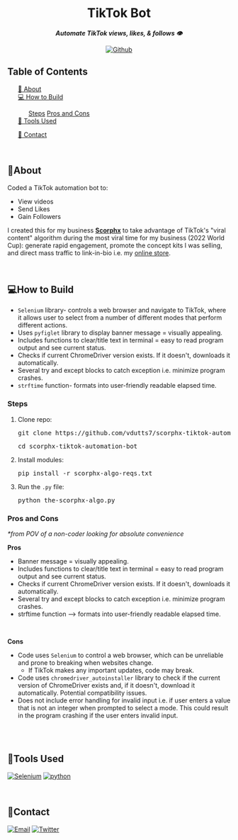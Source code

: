 <div align="center">
    <h1 align="center">
        TikTok Bot
    </h1>
    <p align="center"> 
        <i><b>Automate TikTok views, likes, & follows 👁️</b></i>
    </p>

[![Github][github]][github-url]

  </div>

## Table of Contents

  <ol>
    <a href="#about">📝 About</a><br/>
    <a href="#how-to-build">💻 How to Build</a><br/>
        <ul>
            <a href="#steps">Steps</a>
            <a href="#pros-and-cons">Pros and Cons</a>
        </ul>
    <a href="#tools-used">🔧 Tools Used</a>
        <ul>
        </ul>
    <a href="#contact">👤 Contact</a>
  </ol>

<br/>

## 📝About

Coded a TikTok automation bot to:
- View videos
- Send Likes
- Gain Followers

I created this for my business <b>[Scorphx](https://scorphx.shop)</b> to take advantage of TikTok's "viral content" algorithm during the most viral time for my business (2022 World Cup): generate rapid engagement, promote the concept kits I was selling, and direct mass traffic to link-in-bio i.e. my [online store](https://scorphx.shop).

<br/>

## 💻How to Build

- `Selenium` library- controls a web browser and navigate to TikTok, where it allows user to select from a number of different modes that perform different actions.
- Uses `pyfiglet` library to display banner message = visually appealing.
- Includes functions to clear/title text in terminal = easy to read program output and see current status.
- Checks if current ChromeDriver version exists. If it doesn't, downloads it automatically.
- Several try and except blocks to catch exception i.e. minimize program crashes.
- `strftime` function- formats into user-friendly readable elapsed time.


### Steps
1. Clone repo:
   <pre>git clone https://github.com/vdutts7/scorphx-tiktok-automation-bot </pre>
   <pre>cd scorphx-tiktok-automation-bot</pre>
2. Install modules:
   <pre>pip install -r scorphx-algo-reqs.txt</pre>
3. Run the `.py` file:
   <pre>python the-scorphx-algo.py</pre>

### Pros and Cons
_*from POV of a non-coder looking for absolute convenience_

<b>Pros</b>

- Banner message = visually appealing.
- Includes functions to clear/title text in terminal = easy to read program output and see current status.
- Checks if current ChromeDriver version exists. If it doesn't, downloads it automatically.
- Several try and except blocks to catch exception i.e. minimize program crashes.
- strftime function --> formats into user-friendly readable elapsed time.
<br/>

<b>Cons</b>

- Code uses `Selenium` to control a web browser, which can be unreliable and prone to breaking when websites change. 
    - If TikTok makes any important updates, code may break.
- Code uses `chromedriver_autoinstaller` library to check if the current version of ChromeDriver exists and, if it doesn't, download it automatically. Potential compatibility issues.
- Does not include error handling for invalid input i.e. if user enters a value that is not an integer when prompted to select a mode. This could result in the program crashing if the user enters invalid input.

<br/>
<br/>



## 🔧Tools Used

[![Selenium][Selenium]][Selenium-url]
[![python][python]][python-url]


<br/>

## 👤Contact

[![Email][email]][email-url]
[![Twitter][twitter]][twitter-url]

<!-- MARKDOWN LINKS & IMAGES -->
<!-- https://www.markdownguide.org/basic-syntax/#reference-style-links -->

[selenium]: https://img.shields.io/badge/Selenium-43B02A?style=for-the-badge&logo=selenium&logoColor=white
[selenium-url]: https://www.selenium.dev/
[python]: https://img.shields.io/badge/Python_(pyfiglet)-3776AB?style=for-the-badge&logo=python&logoColor=white
[python-url]: https://www.python.org/

[github]: https://img.shields.io/badge/💻Github-000000?style=for-the-badge
[github-url]: https://github.com/vdutts7/tiktok-bot/
[email]: https://img.shields.io/badge/me@vdutts7.com-FFCA28?style=for-the-badge&logo=Gmail&logoColor=00bbff&color=black
[email-url]: #
[twitter]: https://img.shields.io/badge/Twitter-FFCA28?style=for-the-badge&logo=Twitter&logoColor=00bbff&color=black
[twitter-url]: https://twitter.com/vdutts7/
